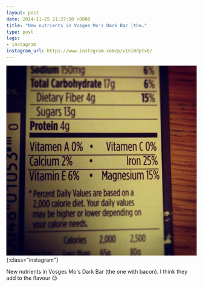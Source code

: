 ```yaml
---
layout: post
date: 2014-11-25 21:27:50 +0000
title: "New nutrients in Vosges Mo's Dark Bar (the…"
type: post
tags:
- instagram
instagram_url: https://www.instagram.com/p/v1ni0dptx0/
---
```


![Instagram - v1ni0dptx0](/assets/v1ni0dptx0.jpg){:class="instagram"}

New nutrients in Vosges Mo's Dark Bar (the one with bacon). I think they add to the flavour 😉
